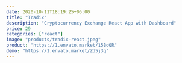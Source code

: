 ```yaml
---
date: 2020-10-11T18:19:25+06:00
title: "Tradix"
description: "Cryptocurrency Exchange React App with Dashboard"
price: 29
categories: ["react"]
image: "products/tradix-react.jpeg"
product: "https://1.envato.market/15BdQR"
demo: "https://1.envato.market/Zd5j3q"
---
```


